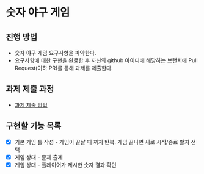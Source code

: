 # 숫자 야구 게임
## 진행 방법
* 숫자 야구 게임 요구사항을 파악한다.
* 요구사항에 대한 구현을 완료한 후 자신의 github 아이디에 해당하는 브랜치에 Pull Request(이하 PR)를 통해 과제를 제출한다.

## 과제 제출 과정
* [과제 제출 방법](https://github.com/next-step/nextstep-docs/tree/master/precourse)

## 구현할 기능 목록
* [x] 기본 게임 틀 작성 - 게임이 끝날 때 까지 반복. 게임 끝나면 새로 시작/종료 할지 선택
* [x] 게임 상대 - 문제 출제
* [x] 게임 상대 - 플레이어가 제시한 숫자 결과 확인